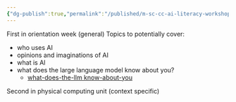 ```yaml
---
{"dg-publish":true,"permalink":"/published/m-sc-cc-ai-literacy-workshop/","noteIcon":""}
---
```


First in orientation week (general)
Topics to potentially cover: 
- who uses AI
- opinions and imaginations of AI
- what is AI
- what does the large language model know about you? 
	- [what-does-the-llm know-about-you](https://artslondon-my.sharepoint.com/:w:/r/personal/m_henryrichards_arts_ac_uk/Documents/PhD%20Onedrive/AI%20Literacy%20Workshop/what-does-the-llm%20know-about-you.docx?d=w5601486d815144d68bc688500024f0ab&csf=1&web=1&e=ESNvGl)

Second in physical computing unit (context specific)